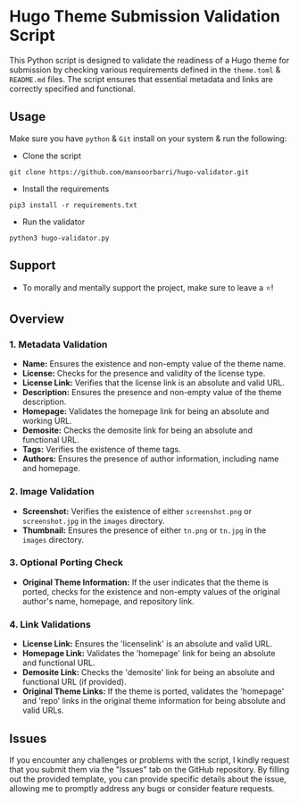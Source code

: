 # Hugo Theme Submission Validation Script
This Python script is designed to validate the readiness of a Hugo theme for submission by checking various requirements defined in the `theme.toml` & `README.md` files. The script ensures that essential metadata and links are correctly specified and functional.


## Usage

Make sure you have `python` & `Git` install on your system & run the following: 

- Clone the script 
```
git clone https://github.com/mansoorbarri/hugo-validator.git
```

- Install the requirements 
```
pip3 install -r requirements.txt
```

- Run the validator
```
python3 hugo-validator.py
```

## Support
- To morally and mentally support the project, make sure to leave a ⭐️!


## Overview

### 1. Metadata Validation
   - **Name:** Ensures the existence and non-empty value of the theme name.
   - **License:** Checks for the presence and validity of the license type.
   - **License Link:** Verifies that the license link is an absolute and valid URL.
   - **Description:** Ensures the presence and non-empty value of the theme description.
   - **Homepage:** Validates the homepage link for being an absolute and working URL.
   - **Demosite:** Checks the demosite link for being an absolute and functional URL.
   - **Tags:** Verifies the existence of theme tags.
   - **Authors:** Ensures the presence of author information, including name and homepage.

### 2. Image Validation
   - **Screenshot:** Verifies the existence of either `screenshot.png` or `screenshot.jpg` in the `images` directory.
   - **Thumbnail:** Ensures the presence of either `tn.png` or `tn.jpg` in the `images` directory.

### 3. Optional Porting Check
   - **Original Theme Information:** If the user indicates that the theme is ported, checks for the existence and non-empty values of the original author's name, homepage, and repository link.

### 4. Link Validations
   - **License Link:** Ensures the 'licenselink' is an absolute and valid URL.
   - **Homepage Link:** Validates the 'homepage' link for being an absolute and functional URL.
   - **Demosite Link:** Checks the 'demosite' link for being an absolute and functional URL (if provided).
   - **Original Theme Links:** If the theme is ported, validates the 'homepage' and 'repo' links in the original theme information for being absolute and valid URLs.


## Issues

If you encounter any challenges or problems with the script, I kindly request that you submit them via the "Issues" tab on the GitHub repository. By filling out the provided template, you can provide specific details about the issue, allowing me to promptly address any bugs or consider feature requests.
